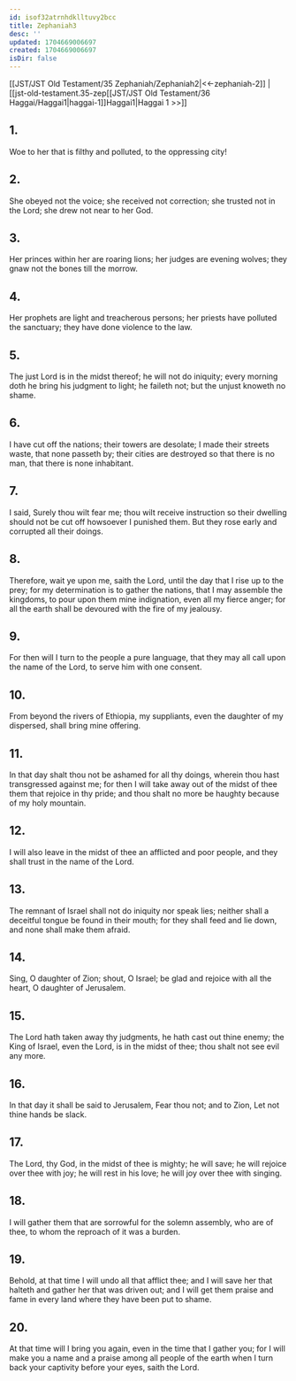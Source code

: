 ```yaml
---
id: isof32atrnhdklltuvy2bcc
title: Zephaniah3
desc: ''
updated: 1704669006697
created: 1704669006697
isDir: false
---
```

[[JST/JST Old Testament/35 Zephaniah/Zephaniah2|<<-zephaniah-2]] | [[jst-old-testament.35-zep[[JST/JST Old Testament/36 Haggai/Haggai1|haggai-1]]Haggai1|Haggai 1 >>]]
## 1.
Woe to her that is filthy and polluted, to the oppressing city!
## 2.
She obeyed not the voice; she received not correction; she trusted not in the Lord; she drew not near to her God.
## 3.
Her princes within her are roaring lions; her judges are evening wolves; they gnaw not the bones till the morrow.
## 4.
Her prophets are light and treacherous persons; her priests have polluted the sanctuary; they have done violence to the law.
## 5.
The just Lord is in the midst thereof; he will not do iniquity; every morning doth he bring his judgment to light; he faileth not; but the unjust knoweth no shame.
## 6.
I have cut off the nations; their towers are desolate; I made their streets waste, that none passeth by; their cities are destroyed so that there is no man, that there is none inhabitant.
## 7.
I said, Surely thou wilt fear me; thou wilt receive instruction so their dwelling should not be cut off howsoever I punished them. But they rose early and corrupted all their doings.
## 8.
Therefore, wait ye upon me, saith the Lord, until the day that I rise up to the prey; for my determination is to gather the nations, that I may assemble the kingdoms, to pour upon them mine indignation, even all my fierce anger; for all the earth shall be devoured with the fire of my jealousy.
## 9.
For then will I turn to the people a pure language, that they may all call upon the name of the Lord, to serve him with one consent.
## 10.
From beyond the rivers of Ethiopia, my suppliants, even the daughter of my dispersed, shall bring mine offering.
## 11.
In that day shalt thou not be ashamed for all thy doings, wherein thou hast transgressed against me; for then I will take away out of the midst of thee them that rejoice in thy pride; and thou shalt no more be haughty because of my holy mountain.
## 12.
I will also leave in the midst of thee an afflicted and poor people, and they shall trust in the name of the Lord.
## 13.
The remnant of Israel shall not do iniquity nor speak lies; neither shall a deceitful tongue be found in their mouth; for they shall feed and lie down, and none shall make them afraid.
## 14.
Sing, O daughter of Zion; shout, O Israel; be glad and rejoice with all the heart, O daughter of Jerusalem.
## 15.
The Lord hath taken away thy judgments, he hath cast out thine enemy; the King of Israel, even the Lord, is in the midst of thee; thou shalt not see evil any more.
## 16.
In that day it shall be said to Jerusalem, Fear thou not; and to Zion, Let not thine hands be slack.
## 17.
The Lord, thy God, in the midst of thee is mighty; he will save; he will rejoice over thee with joy; he will rest in his love; he will joy over thee with singing.
## 18.
I will gather them that are sorrowful for the solemn assembly, who are of thee, to whom the reproach of it was a burden.
## 19.
Behold, at that time I will undo all that afflict thee; and I will save her that halteth and gather her that was driven out; and I will get them praise and fame in every land where they have been put to shame.
## 20.
At that time will I bring you again, even in the time that I gather you; for I will make you a name and a praise among all people of the earth when I turn back your captivity before your eyes, saith the Lord.

